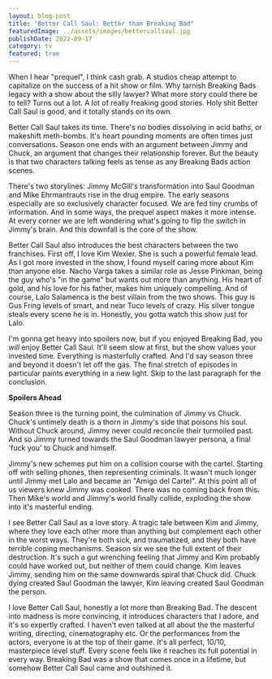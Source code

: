 ```yaml
---
layout: blog-post
title: "Better Call Saul: Better than Breaking Bad"
featuredImage: ../assets/images/bettercallsaul.jpg
publishDate: 2022-09-17
category: tv
featured: true
---
```


When I hear "prequel", I think cash grab. A studios cheap attempt to capitalize on the success of a hit show or film. Why tarnish Breaking Bads legacy with a show about the silly lawyer? What more story could there be to tell? Turns out a lot. A lot of really freaking good stories. Holy shit Better Call Saul is good, and it totally stands on its own.

Better Call Saul takes its time. There's no bodies dissolving in acid baths, or makeshift meth-bombs. It's heart pounding moments are often times just conversations. Season one ends with an argument between Jimmy and Chuck, an argument that changes their relationship forever. But the beauty is that two characters talking feels as tense as any Breaking Bads action scenes.

There's two storylines: Jimmy McGill's transformation into Saul Goodman and Mike Ehrmantrauts rise in the drug empire. The early seasons especially are so exclusively character focused. We are fed tiny crumbs of information. And in some ways, the prequel aspect makes it more intense. At every corner we are left wondering what's going to flip the switch in Jimmy's brain. And this downfall is the core of the show.

Better Call Saul also introduces the best characters between the two franchises. First off, I love Kim Wexler. She is such a powerful female lead. As I got more invested in the show, I found myself caring more about Kim than anyone else. Nacho Varga takes a similar role as Jesse Pinkman, being the guy who's "in the game" but wants out more than anything. His heart of gold, and his love for his father, makes him uniquely compelling. And of course, Lalo Salamenca is the best villain from the two shows. This guy is Gus Fring levels of smart, and near Tuco levels of crazy. His silver tongue steals every scene he is in. Honestly, you gotta watch this show just for Lalo. 

I'm gonna get heavy into spoilers now, but if you enjoyed Breaking Bad, you *will* enjoy Better Call Saul. It'll seem slow at first, but the show values your invested time. Everything is masterfully crafted. And I'd say season three and beyond it doesn't let off the gas. The final stretch of episodes in particular paints everything in a new light. Skip to the last paragraph for the conclusion.

**Spoilers Ahead**

Season three is the turning point, the culmination of Jimmy vs Chuck. Chuck's untimely death is a thorn in Jimmy's side that poisons his soul. Without Chuck around, Jimmy never could reconcile their turmoiled past. And so Jimmy turned towards the Saul Goodman lawyer persona, a final 'fuck you' to Chuck and himself. 

Jimmy's new schemes put him on a collision course with the cartel. Starting off with selling phones, then representing criminals. It wasn't much longer until Jimmy met Lalo and became an "Amigo del Cartel". At this point all of us viewers knew Jimmy was cooked. There was no coming back from this. Then Mike's world and Jimmy's world finally collide, exploding the show into it's masterful ending.

I see Better Call Saul as a love story. A tragic tale between Kim and Jimmy, where they love each other more than anything but complement each other in the worst ways. They're both sick, and traumatized, and they both have terrible coping mechanisms. Season six we see the full extent of their destruction. It's such a gut wrenching feeling that Jimmy and Kim probably could have worked out, but neither of them could change. Kim leaves Jimmy, sending him on the same downwards spiral that Chuck did. Chuck dying created Saul Goodman the lawyer, Kim leaving created Saul Goodman the person.

I love Better Call Saul, honestly a lot more than Breaking Bad. The descent into madness is more convincing, it introduces characters that I adore, and it's so expertly crafted. I haven't even talked at all about the the masterful writing, directing, cinematography etc. Or the performances from the actors, everyone is at the top of their game. It's all perfect, 10/10, masterpiece level stuff. Every scene feels like it reaches its full potential in every way. Breaking Bad was a show that comes once in a lifetime, but somehow Better Call Saul came and outshined it. 